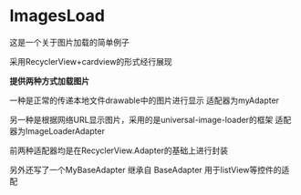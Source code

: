 # ImagesLoad

这是一个关于图片加载的简单例子

采用RecyclerView+cardview的形式经行展现

**提供两种方式加载图片**

一种是正常的传递本地文件drawable中的图片进行显示 适配器为myAdapter

另一种是根据网络URL显示图片，采用的是universal-image-loader的框架 适配器为ImageLoaderAdapter

前两种适配器均是在RecyclerView.Adapter的基础上进行封装

另外还写了一个MyBaseAdapter 继承自 BaseAdapter 用于listView等控件的适配
